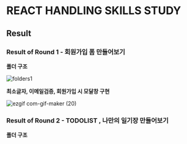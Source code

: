 # REACT HANDLING SKILLS STUDY


## Result

### Result of Round 1 - 회원가입 폼 만들어보기

**폴더 구조**

![folders1](https://user-images.githubusercontent.com/96774661/167060147-cd309505-1feb-4b5c-8692-c387361af473.PNG)


**최소글자, 이메일검증, 회원가입 시 모달창 구현**

![ezgif com-gif-maker (20)](https://user-images.githubusercontent.com/96774661/167060170-0e1eea71-a9c7-4dad-8439-dc49a234a5e1.gif)


### Result of Round 2 - TODOLIST , 나만의 일기장 만들어보기

**폴더 구조**

